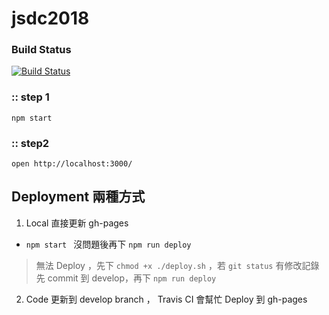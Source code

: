 # jsdc2018

### Build Status
[![Build Status](https://travis-ci.org/webber0928/test2018?branch=develop)](https://travis-ci.org/webber0928/test2018)

### :: step 1

`npm start`

### :: step2

`open http://localhost:3000/`

## Deployment 兩種方式

1. Local 直接更新 gh-pages
 - `npm start ` 沒問題後再下 `npm run deploy`

> 無法 Deploy ，先下 `chmod +x ./deploy.sh` ，若 `git status` 有修改記錄先 commit 到 develop，再下 `npm run deploy`

2. Code 更新到 develop branch ， Travis CI 會幫忙 Deploy 到 gh-pages
